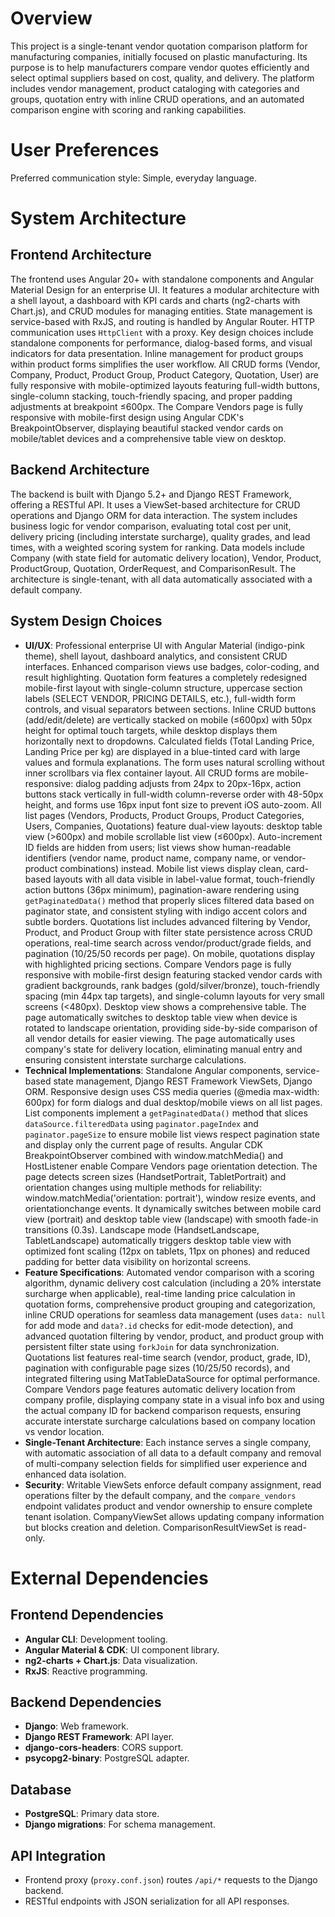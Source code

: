 # Overview

This project is a single-tenant vendor quotation comparison platform for manufacturing companies, initially focused on plastic manufacturing. Its purpose is to help manufacturers compare vendor quotes efficiently and select optimal suppliers based on cost, quality, and delivery. The platform includes vendor management, product cataloging with categories and groups, quotation entry with inline CRUD operations, and an automated comparison engine with scoring and ranking capabilities.

# User Preferences

Preferred communication style: Simple, everyday language.

# System Architecture

## Frontend Architecture

The frontend uses Angular 20+ with standalone components and Angular Material Design for an enterprise UI. It features a modular architecture with a shell layout, a dashboard with KPI cards and charts (ng2-charts with Chart.js), and CRUD modules for managing entities. State management is service-based with RxJS, and routing is handled by Angular Router. HTTP communication uses `HttpClient` with a proxy. Key design choices include standalone components for performance, dialog-based forms, and visual indicators for data presentation. Inline management for product groups within product forms simplifies the user workflow. All CRUD forms (Vendor, Company, Product, Product Group, Product Category, Quotation, User) are fully responsive with mobile-optimized layouts featuring full-width buttons, single-column stacking, touch-friendly spacing, and proper padding adjustments at breakpoint ≤600px. The Compare Vendors page is fully responsive with mobile-first design using Angular CDK's BreakpointObserver, displaying beautiful stacked vendor cards on mobile/tablet devices and a comprehensive table view on desktop.

## Backend Architecture

The backend is built with Django 5.2+ and Django REST Framework, offering a RESTful API. It uses a ViewSet-based architecture for CRUD operations and Django ORM for data interaction. The system includes business logic for vendor comparison, evaluating total cost per unit, delivery pricing (including interstate surcharge), quality grades, and lead times, with a weighted scoring system for ranking. Data models include Company (with state field for automatic delivery location), Vendor, Product, ProductGroup, Quotation, OrderRequest, and ComparisonResult. The architecture is single-tenant, with all data automatically associated with a default company.

## System Design Choices

-   **UI/UX**: Professional enterprise UI with Angular Material (indigo-pink theme), shell layout, dashboard analytics, and consistent CRUD interfaces. Enhanced comparison views use badges, color-coding, and result highlighting. Quotation form features a completely redesigned mobile-first layout with single-column structure, uppercase section labels (SELECT VENDOR, PRICING DETAILS, etc.), full-width form controls, and visual separators between sections. Inline CRUD buttons (add/edit/delete) are vertically stacked on mobile (≤600px) with 50px height for optimal touch targets, while desktop displays them horizontally next to dropdowns. Calculated fields (Total Landing Price, Landing Price per kg) are displayed in a blue-tinted card with large values and formula explanations. The form uses natural scrolling without inner scrollbars via flex container layout. All CRUD forms are mobile-responsive: dialog padding adjusts from 24px to 20px-16px, action buttons stack vertically in full-width column-reverse order with 48-50px height, and forms use 16px input font size to prevent iOS auto-zoom. All list pages (Vendors, Products, Product Groups, Product Categories, Users, Companies, Quotations) feature dual-view layouts: desktop table view (>600px) and mobile scrollable list view (≤600px). Auto-increment ID fields are hidden from users; list views show human-readable identifiers (vendor name, product name, company name, or vendor-product combinations) instead. Mobile list views display clean, card-based layouts with all data visible in label-value format, touch-friendly action buttons (36px minimum), pagination-aware rendering using `getPaginatedData()` method that properly slices filtered data based on paginator state, and consistent styling with indigo accent colors and subtle borders. Quotations list includes advanced filtering by Vendor, Product, and Product Group with filter state persistence across CRUD operations, real-time search across vendor/product/grade fields, and pagination (10/25/50 records per page). On mobile, quotations display with highlighted pricing sections. Compare Vendors page is fully responsive with mobile-first design featuring stacked vendor cards with gradient backgrounds, rank badges (gold/silver/bronze), touch-friendly spacing (min 44px tap targets), and single-column layouts for very small screens (<480px). Desktop view shows a comprehensive table. The page automatically switches to desktop table view when device is rotated to landscape orientation, providing side-by-side comparison of all vendor details for easier viewing. The page automatically uses company's state for delivery location, eliminating manual entry and ensuring consistent interstate surcharge calculations.
-   **Technical Implementations**: Standalone Angular components, service-based state management, Django REST Framework ViewSets, Django ORM. Responsive design uses CSS media queries (@media max-width: 600px) for form dialogs and dual desktop/mobile views on all list pages. List components implement a `getPaginatedData()` method that slices `dataSource.filteredData` using `paginator.pageIndex` and `paginator.pageSize` to ensure mobile list views respect pagination state and display only the current page of results. Angular CDK BreakpointObserver combined with window.matchMedia() and HostListener enable Compare Vendors page orientation detection. The page detects screen sizes (HandsetPortrait, TabletPortrait) and orientation changes using multiple methods for reliability: window.matchMedia('orientation: portrait'), window resize events, and orientationchange events. It dynamically switches between mobile card view (portrait) and desktop table view (landscape) with smooth fade-in transitions (0.3s). Landscape mode (HandsetLandscape, TabletLandscape) automatically triggers desktop table view with optimized font scaling (12px on tablets, 11px on phones) and reduced padding for better data visibility on horizontal screens.
-   **Feature Specifications**: Automated vendor comparison with a scoring algorithm, dynamic delivery cost calculation (including a 20% interstate surcharge when applicable), real-time landing price calculation in quotation forms, comprehensive product grouping and categorization, inline CRUD operations for seamless data management (uses `data: null` for add mode and `data?.id` checks for edit-mode detection), and advanced quotation filtering by vendor, product, and product group with persistent filter state using `forkJoin` for data synchronization. Quotations list features real-time search (vendor, product, grade, ID), pagination with configurable page sizes (10/25/50 records), and integrated filtering using MatTableDataSource for optimal performance. Compare Vendors page features automatic delivery location from company profile, displaying company state in a visual info box and using the actual company ID for backend comparison requests, ensuring accurate interstate surcharge calculations based on company location vs vendor location.
-   **Single-Tenant Architecture**: Each instance serves a single company, with automatic association of all data to a default company and removal of multi-company selection fields for simplified user experience and enhanced data isolation.
-   **Security**: Writable ViewSets enforce default company assignment, read operations filter by the default company, and the `compare_vendors` endpoint validates product and vendor ownership to ensure complete tenant isolation. CompanyViewSet allows updating company information but blocks creation and deletion. ComparisonResultViewSet is read-only.

# External Dependencies

## Frontend Dependencies

-   **Angular CLI**: Development tooling.
-   **Angular Material & CDK**: UI component library.
-   **ng2-charts + Chart.js**: Data visualization.
-   **RxJS**: Reactive programming.

## Backend Dependencies

-   **Django**: Web framework.
-   **Django REST Framework**: API layer.
-   **django-cors-headers**: CORS support.
-   **psycopg2-binary**: PostgreSQL adapter.

## Database

-   **PostgreSQL**: Primary data store.
-   **Django migrations**: For schema management.

## API Integration

-   Frontend proxy (`proxy.conf.json`) routes `/api/*` requests to the Django backend.
-   RESTful endpoints with JSON serialization for all API responses.